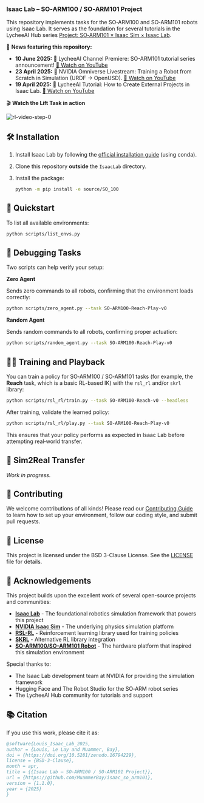 ### Isaac Lab – SO‑ARM100 / SO‑ARM101 Project

This repository implements tasks for the SO‑ARM100 and SO‑ARM101 robots using Isaac Lab. It serves as the foundation for several tutorials in the LycheeAI Hub series [Project: SO‑ARM101 × Isaac Sim × Isaac Lab](https://lycheeai-hub.com/project-so-arm101-x-isaac-sim-x-isaac-lab-tutorial-series).

📰 **News featuring this repository:**

- **10 June 2025:** 🎥 LycheeAI Channel Premiere: SO-ARM101 tutorial series announcement! [🔗 Watch on YouTube](https://www.youtube.com/watch?v=2uH7Zn4SAVI)
- **23 April 2025:** 🤖 NVIDIA Omniverse Livestream: Training a Robot from Scratch in Simulation (URDF → OpenUSD). [🔗 Watch on YouTube](https://www.youtube.com/watch?v=_HMk7I-vSBQ)
- **19 April 2025:** 🎥 LycheeAI Tutorial: How to Create External Projects in Isaac Lab. [🔗 Watch on YouTube](https://www.youtube.com/watch?v=i51krqsk8ps)

🎬 **Watch the Lift Task in action**

![rl-video-step-0](https://github.com/user-attachments/assets/890e3a9d-5cbd-46a5-9317-37d0f2511684)

## 🛠️ Installation

1. Install Isaac Lab by following the [official installation guide](https://isaac-sim.github.io/IsaacLab/main/source/setup/installation/index.html) (using conda).
2. Clone this repository **outside** the `IsaacLab` directory.
3. Install the package:

   ```bash
   python -m pip install -e source/SO_100
   ```

## 🚀 Quickstart

To list all available environments:

```bash
python scripts/list_envs.py
```

## 🐞 Debugging Tasks

Two scripts can help verify your setup:

**Zero Agent**

Sends zero commands to all robots, confirming that the environment loads correctly:

```bash
python scripts/zero_agent.py --task SO-ARM100-Reach-Play-v0
```

**Random Agent**

Sends random commands to all robots, confirming proper actuation:

```bash
python scripts/random_agent.py --task SO-ARM100-Reach-Play-v0
```

## 🏋️‍♂️ Training and Playback

You can train a policy for SO‑ARM100 / SO‑ARM101 tasks (for example, the **Reach** task, which is a basic RL-based IK) with the `rsl_rl` and/or `skrl` library:

```bash
python scripts/rsl_rl/train.py --task SO-ARM100-Reach-v0 --headless
```

After training, validate the learned policy:

```bash
python scripts/rsl_rl/play.py --task SO-ARM100-Reach-Play-v0
```

This ensures that your policy performs as expected in Isaac Lab before attempting real‑world transfer.

## 🔄 Sim2Real Transfer

_Work in progress._

## 🤝 Contributing

We welcome contributions of all kinds!
Please read our [Contributing Guide](CONTRIBUTING.md) to learn how to set up your environment, follow our coding style, and submit pull requests.

## 📄 License

This project is licensed under the BSD 3-Clause License. See the [LICENSE](LICENSE) file for details.

## 🙏 Acknowledgements

This project builds upon the excellent work of several open-source projects and communities:

- **[Isaac Lab](https://isaac-sim.github.io/IsaacLab/)** - The foundational robotics simulation framework that powers this project
- **[NVIDIA Isaac Sim](https://developer.nvidia.com/isaac-sim)** - The underlying physics simulation platform
- **[RSL-RL](https://github.com/leggedrobotics/rsl_rl)** - Reinforcement learning library used for training policies
- **[SKRL](https://github.com/Toni-SM/skrl)** - Alternative RL library integration
- **[SO-ARM100/SO-ARM101 Robot](https://github.com/TheRobotStudio/SO-ARM100)** - The hardware platform that inspired this simulation environment

Special thanks to:

- The Isaac Lab development team at NVIDIA for providing the simulation framework
- Hugging Face and The Robot Studio for the SO‑ARM robot series
- The LycheeAI Hub community for tutorials and support

## 📚 Citation

If you use this work, please cite it as:

```bibtex
@software{Louis_Isaac_Lab_2025,
author = {Louis, Le Lay and Muammer, Bay},
doi = {https://doi.org/10.5281/zenodo.16794229},
license = {BSD-3-Clause},
month = apr,
title = {{Isaac Lab – SO‑ARM100 / SO‑ARM101 Project}},
url = {https://github.com/MuammerBay/isaac_so_arm101},
version = {1.1.0},
year = {2025}
}
